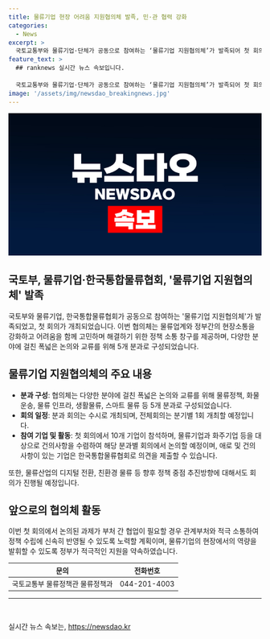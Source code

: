 ```yaml
---
title: 물류기업 현장 어려움 지원협의체 발족, 민·관 협력 강화
categories:
  - News
excerpt: >
  국토교통부와 물류기업·단체가 공동으로 참여하는 ‘물류기업 지원협의체’가 발족되어 첫 회의를 개최했다. 이를 통해 정부와 물류업계가 현장소통을 강화하고 어려움을 공동으로 해결할 수 있는 정책 소통 창구를 마련했다. 또한, 물류정책, 화물운송, 물류 인프라, 생활물류, 스마트 물류 등 5개 분과로 구성된 협의체는 다양한 분야에 걸쳐 폭넓은 논의와 교류를 위해 노력할 예정이다. 이러한 이니셔티브로 물류업체들의 현안에 대한 의견 청취와 산업 디지털 전환, 친환경 물류 등의 정책에 대한 방향 논의, 건의사항 수렴 및 협의체 내부적인 논의가 이뤄질 것으로 예상된다.
feature_text: >
  ## ranknews 실시간 뉴스 속보입니다.

  국토교통부와 물류기업·단체가 공동으로 참여하는 ‘물류기업 지원협의체’가 발족되어 첫 회의를 개최했다. 이를 통해 정부와 물류업계가 현장소통을 강화하고 어려움을 공동으로 해결할 수 있는 정책 소통 창구를 마련했다. 또한, 물류정책, 화물운송, 물류 인프라, 생활물류, 스마트 물류 등 5개 분과로 구성된 협의체는 다양한 분야에 걸쳐 폭넓은 논의와 교류를 위해 노력할 예정이다. 이러한 이니셔티브로 물류업체들의 현안에 대한 의견 청취와 산업 디지털 전환, 친환경 물류 등의 정책에 대한 방향 논의, 건의사항 수렴 및 협의체 내부적인 논의가 이뤄질 것으로 예상된다.
image: '/assets/img/newsdao_breakingnews.jpg'
---
```


<p><img src="/assets/img/newsdao_breakingnews.jpg" alt="ranknews 속보" /></p>

<h2 data-ke-size="size26">국토부, 물류기업·한국통합물류협회, '물류기업 지원협의체' 발족</h2>

<p data-ke-size="size16">국토부와 물류기업, 한국통합물류협회가 공동으로 참여하는 '물류기업 지원협의체'가 발족되었고, 첫 회의가 개최되었습니다. 이번 협의체는 물류업계와 정부간의 현장소통을 강화하고 어려움을 함께 고민하며 해결하기 위한 정책 소통 창구를 제공하며, 다양한 분야에 걸친 폭넓은 논의와 교류를 위해 5개 분과로 구성되었습니다.</p>

<h2 data-ke-size="size26">물류기업 지원협의체의 주요 내용</h2>

<ul>
<li><b>분과 구성</b>: 협의체는 다양한 분야에 걸친 폭넓은 논의와 교류를 위해 물류정책, 화물운송, 물류 인프라, 생활물류, 스마트 물류 등 5개 분과로 구성되었습니다.</li>
<li><b>회의 일정</b>: 분과 회의는 수시로 개최되며, 전체회의는 분기별 1회 개최할 예정입니다.</li>
<li><b>참여 기업 및 활동</b>: 첫 회의에서 10개 기업이 참석하며, 물류기업과 화주기업 등을 대상으로 건의사항을 수렴하여 해당 분과별 회의에서 논의할 예정이며, 애로 및 건의사항이 있는 기업은 한국통합물류협회로 의견을 제출할 수 있습니다.</li>
</ul>

<p data-ke-size="size16">또한, 물류산업의 디지털 전환, 친환경 물류 등 향후 정책 중점 추진방향에 대해서도 회의가 진행될 예정입니다.</p>

<h2 data-ke-size="size26">앞으로의 협의체 활동</h2>

<p data-ke-size="size16">이번 첫 회의에서 논의된 과제가 부처 간 협업이 필요할 경우 관계부처와 적극 소통하여 정책 수립에 신속히 반영될 수 있도록 노력할 계획이며, 물류기업의 현장에서의 역량을 발휘할 수 있도록 정부가 적극적인 지원을 약속하였습니다.</p>

<table>
<thead>
<tr>
<th>문의</th>
<th>전화번호</th>
</tr>
</thead>
<tbody>
<tr>
<td style="text-align: center;">국토교통부 물류정책관 물류정책과</td>
<td style="text-align: center;">044-201-4003</td>
</tr>
</tbody>
</table>

<hr>

<p data-ke-size="size16">&nbsp;</p>
실시간 뉴스 속보는, <a href="https://newsdao.kr" rel="dofollow">https://newsdao.kr</a>


